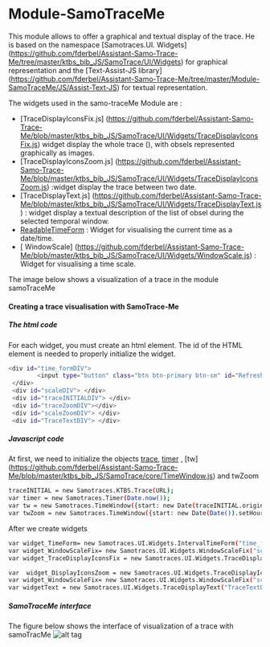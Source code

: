  Module-SamoTraceMe
=========

This module allows to offer a graphical and textual display of the trace.
He is based on the namespace [Samotraces.UI. Widgets] (https://github.com/fderbel/Assistant-Samo-Trace-Me/tree/master/ktbs_bib_JS/SamoTrace/UI/Widgets) for graphical representation and the [Text-Assist-JS library] (https://github.com/fderbel/Assistant-Samo-Trace-Me/tree/master/Module-SamoTraceMe/JS/Assist-Text-JS) for textual representation.


The widgets used in the samo-traceMe Module are : 
  - [TraceDisplayIconsFix.js] (https://github.com/fderbel/Assistant-Samo-Trace-Me/blob/master/ktbs_bib_JS/SamoTrace/UI/Widgets/TraceDisplayIconsFix.js) widget display the whole trace (), with obsels represented graphically as images.
  - [TraceDisplayIconsZoom.js] (https://github.com/fderbel/Assistant-Samo-Trace-Me/blob/master/ktbs_bib_JS/SamoTrace/UI/Widgets/TraceDisplayIconsZoom.js) :widget display the trace between two date.
  - [TraceDisplayText.js] (https://github.com/fderbel/Assistant-Samo-Trace-Me/blob/master/ktbs_bib_JS/SamoTrace/UI/Widgets/TraceDisplayText.js) : widget display a textual description of the list of obsel during the selected temporal window.
  - [ReadableTimeForm](https://github.com/fderbel/Assistant-Samo-Trace-Me/blob/master/ktbs_bib_JS/SamoTrace/UI/Widgets/IntervalTimeForm.js) : Widget for visualising the current time as a date/time.
  - [ WindowScale] (https://github.com/fderbel/Assistant-Samo-Trace-Me/blob/master/ktbs_bib_JS/SamoTrace/UI/Widgets/WindowScale.js) : Widget for visualising a time scale.
  
The image below shows a visualization of a trace in the module samoTraceMe


#### Creating a trace visualisation with SamoTrace-Me

##### The html code
For each widget, you must create an html element. The id of the HTML element is needed to properly initialize the widget.
```sh
<div id="time_formDIV">
        <input type="button" class="btn btn-primary btn-sm" id="Refresh" value="Refresh trace" style="float: right"/>
 </div>
 <div id="scaleDIV"> </div>
 <div id="traceINITIALDIV"> </div>
 <div id="traceZoomDIV"></div>
 <div id="scaleZoomDIV"> </div>
 <div id="TraceTextDIV"> </div>
```

##### Javascript code
At first, we need to initialize the objects [trace](https://github.com/fderbel/Assistant-Samo-Trace-Me/blob/master/ktbs_bib_JS/SamoTrace/core/KTBS.Trace.js), [timer](https://github.com/fderbel/Assistant-Samo-Trace-Me/blob/master/ktbs_bib_JS/SamoTrace/core/Timer.js) , [tw] (https://github.com/fderbel/Assistant-Samo-Trace-Me/blob/master/ktbs_bib_JS/SamoTrace/core/TimeWindow.js) and twZoom
```sh
traceINITIAL = new Samotraces.KTBS.Trace(URL);
var timer = new Samotraces.Timer(Date.now());
var tw = new Samotraces.TimeWindow({start: new Date(traceINITIAL.origin).getTime(), end: Date.now()});
var twZoom = new Samotraces.TimeWindow({start: new Date(Date()).setHours(new Date (Date()).getHours()-2), end: Date.now()});
```
After we create widgets 

```sh
var widget_TimeForm= new Samotraces.UI.Widgets.IntervalTimeForm("time_formDIV",twZoom);
var widget_WindowScaleFix= new Samotraces.UI.Widgets.WindowScaleFix("scaleDIV",tw);
var widget_TraceDisplayIconsFix = new Samotraces.UI.Widgets.TraceDisplayIconsFix("traceINITIALDIV",traceINITIAL,tw,twZoom,options);

var  widget_DisplayIconsZoom = new Samotraces.UI.Widgets.TraceDisplayIconsZoom("traceZoomDIV",traceINITIAL,twZoom,options);
var widget_WindowScaleFix= new Samotraces.UI.Widgets.WindowScaleFix("scaleZoomDIV",twZoom);
var widgetText = new Samotraces.UI.Widgets.TraceDisplayText("TraceTextDIV",traceINITIAL,twZoom);
```
##### SamoTraceMe interface
The figure below shows the interface of visualization  of a trace with samoTracMe
![alt tag](https://github.com/fderbel/Assistant-Samo-Trace-Me/blob/master/images/Img2.png)
